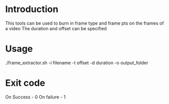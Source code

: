 # Introduction
This tools can be used to burn in frame type and frame pts on the frames of a video
The duration and offset can be specified


# Usage
./frame\_extractor.sh -i filename -t offset -d duration -o output_folder


# Exit code
On Success - 0
On failure - 1
